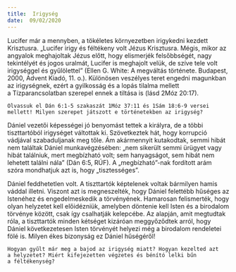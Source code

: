 ```yaml
---
title:  Irigység
date:  09/02/2020
---
```


Lucifer már a mennyben, a tökéletes környezetben irigykedni kezdett Krisztusra. „Lucifer irigy és féltékeny volt Jézus Krisztusra. Mégis, mikor az angyalok meghajoltak Jézus előtt, hogy elismerjék felsőbbségét, nagy tekintélyét és jogos uralmát, Lucifer is meghajolt velük, de szíve tele volt irigységgel és gyűlölettel” (Ellen G. White: A megváltás története. Budapest, 2000, Advent Kiadó, 11. o.). Különösen veszélyes teret engedni magunkban az irigységnek, ezért a gyilkosság és a lopás tilalma mellett a Tízparancsolatban szerepel ennek a tiltása is (lásd 2Móz 20:17).

`Olvassuk el Dán 6:1-5 szakaszát 1Móz 37:11 és 1Sám 18:6-9 versei mellett! Milyen szerepet játszott e történetekben az irigység?`

Dániel vezetői képességei jó benyomást tettek a királyra, de a többi tiszttartóból irigységet váltottak ki. Szövetkeztek hát, hogy korrupció vádjával szabaduljanak meg tőle. Ám akármennyit kutakodtak, semmi hibát nem találtak Dániel munkavégzésében: „nem sikerült semmi ürügyet vagy hibát találniuk, mert megbízható volt; sem hanyagságot, sem hibát nem lehetett találni nála” (Dán 6:5, RÚF). A „megbízható”-nak fordított arám szóra mondhatjuk azt is, hogy „tisztességes”.

Dániel feddhetetlen volt. A tiszttartók képtelenek voltak bármilyen hamis váddal illetni. Viszont azt is megneszelték, hogy Dániel felettébb hűséges az Istenéhez és engedelmeskedik a törvényének. Hamarosan felismerték, hogy olyan helyzetet kell előidézniük, amelyben döntenie kell Isten és a birodalom törvénye között, csak így csalhatják kelepcébe. Az alapján, amit megtudtak róla, a tiszttartók minden kétséget kizáróan meggyőződtek arról, hogy Dániel következetesen Isten törvényét helyezi még a birodalom rendeletei fölé is. Milyen ékes bizonyság ez Dániel hűségéről!

`Hogyan gyűlt már meg a bajod az irigység miatt? Hogyan kezelted azt a helyzetet? Miért kifejezetten végzetes és bénító lelki bűn a féltékenység?`